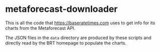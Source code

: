 # metaforecast-downloader

This is all the code that https://baseratetimes.com uses to get info for its charts from the Metaforecast API.

The JSON files in the `data` directory are produced by these scripts and directly read by the BRT homepage to populate the charts.
